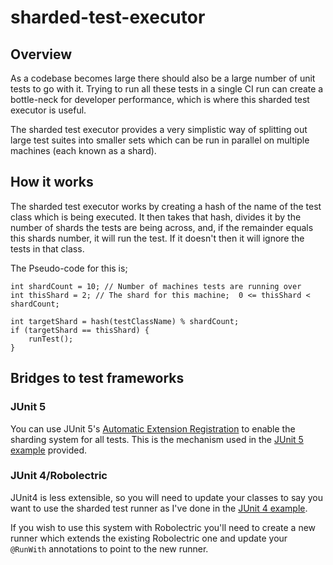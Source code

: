 # sharded-test-executor

## Overview
As a codebase becomes large there should also be a large number of 
unit tests to go with it.  Trying to run all these tests in a single CI 
run can create a bottle-neck for developer performance, which is where this
sharded test executor is useful.

The sharded test executor provides a very simplistic way of splitting out
large test suites into smaller sets which can be run in parallel on multiple
machines (each known as a shard).

## How it works

The sharded test executor works by creating a hash of the name of the 
test class which is being executed. It then takes that hash, divides it
by the number of shards the tests are being across, and, if the remainder
equals this shards number, it will run the test. If it doesn't then it will
ignore the tests in that class.

The Pseudo-code for this is;

```
int shardCount = 10; // Number of machines tests are running over
int thisShard = 2; // The shard for this machine;  0 <= thisShard < shardCount;

int targetShard = hash(testClassName) % shardCount;
if (targetShard == thisShard) {
    runTest();
}
```

## Bridges to test frameworks

### JUnit 5

You can use JUnit 5's [Automatic Extension Registration](https://junit.org/junit5/docs/current/user-guide/#extensions-registration-automatic) to enable
the sharding system for all tests. This is the mechanism used in the [JUnit 5 example](https://github.com/alsutton/sharded-test-executor/tree/main/examples/junit5)
provided.

### JUnit 4/Robolectric

JUnit4 is less extensible, so you will need to update your classes to say you want to use
the sharded test runner as I've done in the [JUnit 4 example](https://github.com/alsutton/sharded-test-executor/tree/main/examples/junit4).

If you wish to use this system with Robolectric you'll need to create a new runner which extends the existing 
Robolectric one and update your `@RunWith` annotations to point to the new runner.